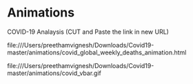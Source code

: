 # Animations
COVID-19 Analaysis (CUT and Paste the link in new URL)

file:///Users/preethamvignesh/Downloads/Covid19-master/animations/covid_global_weekly_deaths_animation.html

file:///Users/preethamvignesh/Downloads/Covid19-master/animations/covid_vbar.gif
